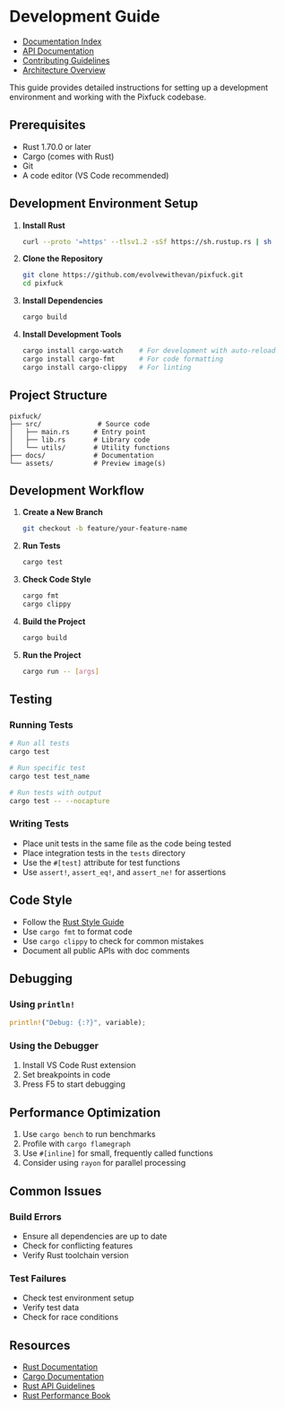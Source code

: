# Development Guide

- [Documentation Index](index.md)
- [API Documentation](api.md)
- [Contributing Guidelines](contributing.md)
- [Architecture Overview](architecture.md)

This guide provides detailed instructions for setting up a development environment and working with the Pixfuck codebase.

## Prerequisites

- Rust 1.70.0 or later
- Cargo (comes with Rust)
- Git
- A code editor (VS Code recommended)

## Development Environment Setup

1. **Install Rust**
   ```bash
   curl --proto '=https' --tlsv1.2 -sSf https://sh.rustup.rs | sh
   ```

2. **Clone the Repository**
   ```bash
   git clone https://github.com/evolvewithevan/pixfuck.git
   cd pixfuck
   ```

3. **Install Dependencies**
   ```bash
   cargo build
   ```

4. **Install Development Tools**
   ```bash
   cargo install cargo-watch    # For development with auto-reload
   cargo install cargo-fmt      # For code formatting
   cargo install cargo-clippy   # For linting
   ```

## Project Structure

```
pixfuck/
├── src/              # Source code
│   ├── main.rs      # Entry point
│   ├── lib.rs       # Library code
│   └── utils/       # Utility functions
├── docs/            # Documentation
└── assets/          # Preview image(s)
```

## Development Workflow

1. **Create a New Branch**
   ```bash
   git checkout -b feature/your-feature-name
   ```

2. **Run Tests**
   ```bash
   cargo test
   ```

3. **Check Code Style**
   ```bash
   cargo fmt
   cargo clippy
   ```

4. **Build the Project**
   ```bash
   cargo build
   ```

5. **Run the Project**
   ```bash
   cargo run -- [args]
   ```

## Testing

### Running Tests
```bash
# Run all tests
cargo test

# Run specific test
cargo test test_name

# Run tests with output
cargo test -- --nocapture
```

### Writing Tests
- Place unit tests in the same file as the code being tested
- Place integration tests in the `tests` directory
- Use the `#[test]` attribute for test functions
- Use `assert!`, `assert_eq!`, and `assert_ne!` for assertions

## Code Style

- Follow the [Rust Style Guide](https://doc.rust-lang.org/1.0.0/style/style/naming/README.html)
- Use `cargo fmt` to format code
- Use `cargo clippy` to check for common mistakes
- Document all public APIs with doc comments

## Debugging

### Using `println!`
```rust
println!("Debug: {:?}", variable);
```

### Using the Debugger
1. Install VS Code Rust extension
2. Set breakpoints in code
3. Press F5 to start debugging

## Performance Optimization

1. Use `cargo bench` to run benchmarks
2. Profile with `cargo flamegraph`
3. Use `#[inline]` for small, frequently called functions
4. Consider using `rayon` for parallel processing

## Common Issues

### Build Errors
- Ensure all dependencies are up to date
- Check for conflicting features
- Verify Rust toolchain version

### Test Failures
- Check test environment setup
- Verify test data
- Check for race conditions

## Resources

- [Rust Documentation](https://doc.rust-lang.org/book/)
- [Cargo Documentation](https://doc.rust-lang.org/cargo/)
- [Rust API Guidelines](https://rust-lang.github.io/api-guidelines/)
- [Rust Performance Book](https://nnethercote.github.io/perf-book/) 